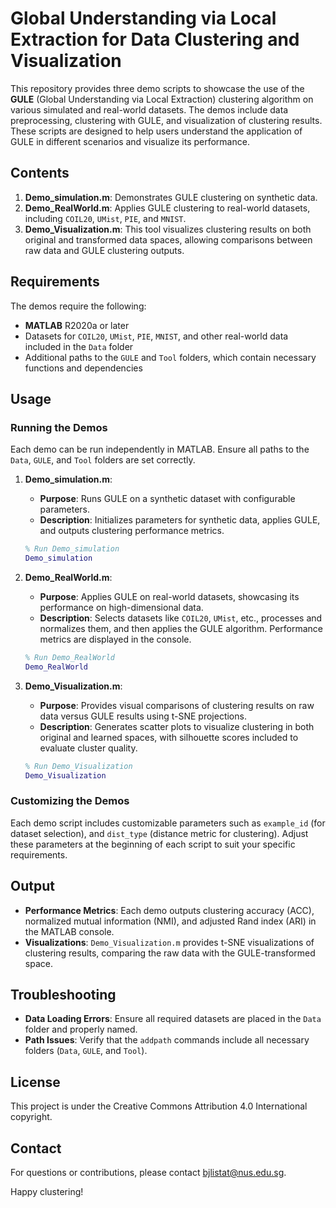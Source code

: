 # Global Understanding via Local Extraction for Data Clustering and Visualization

This repository provides three demo scripts to showcase the use of the **GULE** (Global Understanding via Local Extraction) clustering algorithm on various simulated and real-world datasets. The demos include data preprocessing, clustering with GULE, and visualization of clustering results. These scripts are designed to help users understand the application of GULE in different scenarios and visualize its performance.

## Contents

1. **Demo_simulation.m**: Demonstrates GULE clustering on synthetic data.
2. **Demo_RealWorld.m**: Applies GULE clustering to real-world datasets, including `COIL20`, `UMist`, `PIE`, and `MNIST`.
3. **Demo_Visualization.m**: This tool visualizes clustering results on both original and transformed data spaces, allowing comparisons between raw data and GULE clustering outputs.

## Requirements

The demos require the following:
- **MATLAB** R2020a or later
- Datasets for `COIL20`, `UMist`, `PIE`, `MNIST`, and other real-world data included in the `Data` folder
- Additional paths to the `GULE` and `Tool` folders, which contain necessary functions and dependencies

## Usage

### Running the Demos

Each demo can be run independently in MATLAB. Ensure all paths to the `Data`, `GULE`, and `Tool` folders are set correctly.

1. **Demo_simulation.m**: 
   - **Purpose**: Runs GULE on a synthetic dataset with configurable parameters.
   - **Description**: Initializes parameters for synthetic data, applies GULE, and outputs clustering performance metrics.

   ```matlab
   % Run Demo_simulation
   Demo_simulation
   ```

2. **Demo_RealWorld.m**:
   - **Purpose**: Applies GULE on real-world datasets, showcasing its performance on high-dimensional data.
   - **Description**: Selects datasets like `COIL20`, `UMist`, etc., processes and normalizes them, and then applies the GULE algorithm. Performance metrics are displayed in the console.

   ```matlab
   % Run Demo_RealWorld
   Demo_RealWorld
   ```

3. **Demo_Visualization.m**:
   - **Purpose**: Provides visual comparisons of clustering results on raw data versus GULE results using t-SNE projections.
   - **Description**: Generates scatter plots to visualize clustering in both original and learned spaces, with silhouette scores included to evaluate cluster quality.

   ```matlab
   % Run Demo_Visualization
   Demo_Visualization
   ```

### Customizing the Demos

Each demo script includes customizable parameters such as `example_id` (for dataset selection),  and `dist_type` (distance metric for clustering). Adjust these parameters at the beginning of each script to suit your specific requirements.

## Output

- **Performance Metrics**: Each demo outputs clustering accuracy (ACC), normalized mutual information (NMI), and adjusted Rand index (ARI) in the MATLAB console.
- **Visualizations**: `Demo_Visualization.m` provides t-SNE visualizations of clustering results, comparing the raw data with the GULE-transformed space.

## Troubleshooting

- **Data Loading Errors**: Ensure all required datasets are placed in the `Data` folder and properly named.
- **Path Issues**: Verify that the `addpath` commands include all necessary folders (`Data`, `GULE`, and `Tool`).

## License

This project is under the Creative Commons Attribution 4.0 International copyright. 

## Contact

For questions or contributions, please contact bjlistat@nus.edu.sg.

Happy clustering!
